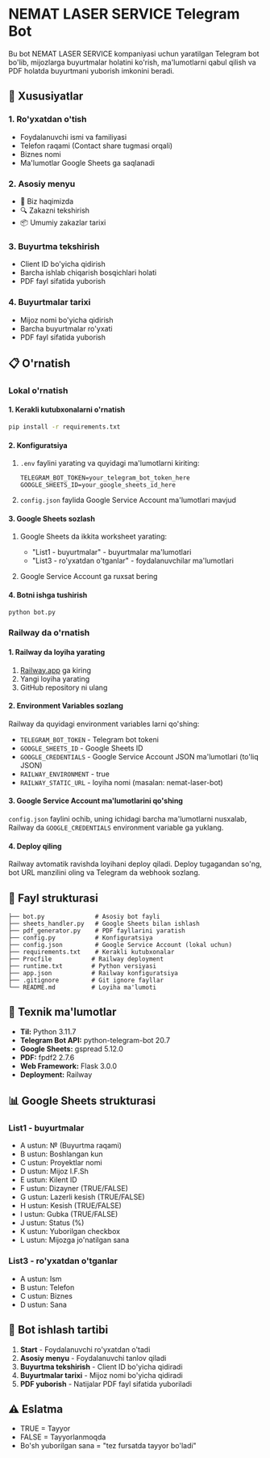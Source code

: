 # NEMAT LASER SERVICE Telegram Bot

Bu bot NEMAT LASER SERVICE kompaniyasi uchun yaratilgan Telegram bot bo'lib, mijozlarga buyurtmalar holatini ko'rish, ma'lumotlarni qabul qilish va PDF holatda buyurtmani yuborish imkonini beradi.

## 🚀 Xususiyatlar

### 1. Ro'yxatdan o'tish
- Foydalanuvchi ismi va familiyasi
- Telefon raqami (Contact share tugmasi orqali)
- Biznes nomi
- Ma'lumotlar Google Sheets ga saqlanadi

### 2. Asosiy menyu
- 📌 Biz haqimizda
- 🔍 Zakazni tekshirish
- 📦 Umumiy zakazlar tarixi

### 3. Buyurtma tekshirish
- Client ID bo'yicha qidirish
- Barcha ishlab chiqarish bosqichlari holati
- PDF fayl sifatida yuborish

### 4. Buyurtmalar tarixi
- Mijoz nomi bo'yicha qidirish
- Barcha buyurtmalar ro'yxati
- PDF fayl sifatida yuborish

## 📋 O'rnatish

### Lokal o'rnatish

#### 1. Kerakli kutubxonalarni o'rnatish
```bash
pip install -r requirements.txt
```

#### 2. Konfiguratsiya
1. `.env` faylini yarating va quyidagi ma'lumotlarni kiriting:
   ```
   TELEGRAM_BOT_TOKEN=your_telegram_bot_token_here
   GOOGLE_SHEETS_ID=your_google_sheets_id_here
   ```
2. `config.json` faylida Google Service Account ma'lumotlari mavjud

#### 3. Google Sheets sozlash
1. Google Sheets da ikkita worksheet yarating:
   - "List1 - buyurtmalar" - buyurtmalar ma'lumotlari
   - "List3 - ro'yxatdan o'tganlar" - foydalanuvchilar ma'lumotlari

2. Google Service Account ga ruxsat bering

#### 4. Botni ishga tushirish
```bash
python bot.py
```

### Railway da o'rnatish

#### 1. Railway da loyiha yarating
1. [Railway.app](https://railway.app) ga kiring
2. Yangi loyiha yarating
3. GitHub repository ni ulang

#### 2. Environment Variables sozlang
Railway da quyidagi environment variables larni qo'shing:
- `TELEGRAM_BOT_TOKEN` - Telegram bot tokeni
- `GOOGLE_SHEETS_ID` - Google Sheets ID
- `GOOGLE_CREDENTIALS` - Google Service Account JSON ma'lumotlari (to'liq JSON)
- `RAILWAY_ENVIRONMENT` - true
- `RAILWAY_STATIC_URL` - loyiha nomi (masalan: nemat-laser-bot)

#### 3. Google Service Account ma'lumotlarini qo'shing
`config.json` faylini ochib, uning ichidagi barcha ma'lumotlarni nusxalab, Railway da `GOOGLE_CREDENTIALS` environment variable ga yuklang.

#### 4. Deploy qiling
Railway avtomatik ravishda loyihani deploy qiladi. Deploy tugagandan so'ng, bot URL manzilini oling va Telegram da webhook sozlang.

## 📁 Fayl strukturasi

```
├── bot.py              # Asosiy bot fayli
├── sheets_handler.py   # Google Sheets bilan ishlash
├── pdf_generator.py    # PDF fayllarini yaratish
├── config.py           # Konfiguratsiya
├── config.json         # Google Service Account (lokal uchun)
├── requirements.txt    # Kerakli kutubxonalar
├── Procfile           # Railway deployment
├── runtime.txt        # Python versiyasi
├── app.json           # Railway konfiguratsiya
├── .gitignore         # Git ignore fayllar
└── README.md          # Loyiha ma'lumoti
```

## 🔧 Texnik ma'lumotlar

- **Til:** Python 3.11.7
- **Telegram Bot API:** python-telegram-bot 20.7
- **Google Sheets:** gspread 5.12.0
- **PDF:** fpdf2 2.7.6
- **Web Framework:** Flask 3.0.0
- **Deployment:** Railway

## 📊 Google Sheets strukturasi

### List1 - buyurtmalar
- A ustun: № (Buyurtma raqami)
- B ustun: Boshlangan kun
- C ustun: Proyektlar nomi
- D ustun: Mijoz I.F.Sh
- E ustun: Kilent ID
- F ustun: Dizayner (TRUE/FALSE)
- G ustun: Lazerli kesish (TRUE/FALSE)
- H ustun: Kesish (TRUE/FALSE)
- I ustun: Gubka (TRUE/FALSE)
- J ustun: Status (%)
- K ustun: Yuborilgan checkbox
- L ustun: Mijozga jo'natilgan sana

### List3 - ro'yxatdan o'tganlar
- A ustun: Ism
- B ustun: Telefon
- C ustun: Biznes
- D ustun: Sana

## 🎯 Bot ishlash tartibi

1. **Start** - Foydalanuvchi ro'yxatdan o'tadi
2. **Asosiy menyu** - Foydalanuvchi tanlov qiladi
3. **Buyurtma tekshirish** - Client ID bo'yicha qidiradi
4. **Buyurtmalar tarixi** - Mijoz nomi bo'yicha qidiradi
5. **PDF yuborish** - Natijalar PDF fayl sifatida yuboriladi

## ⚠️ Eslatma

- TRUE = Tayyor
- FALSE = Tayyorlanmoqda
- Bo'sh yuborilgan sana = "tez fursatda tayyor bo'ladi" 